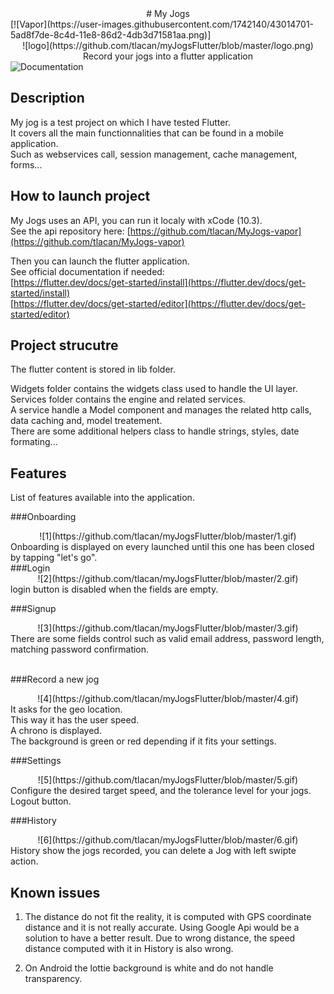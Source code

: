 <center>
# My Jogs
</center>
[![Vapor](https://user-images.githubusercontent.com/1742140/43014701-5ad8f7de-8c4d-11e8-86d2-4db3d71581aa.png)]
<center>![logo](https://github.com/tlacan/myJogsFlutter/blob/master/logo.png)<br />
Record your jogs into a flutter application</center>
<img src="http://img.shields.io/badge/read_the-docs-2196f3.svg" alt="Documentation">


## Description
My jog is a test project on which I have tested Flutter.<br />
It covers all the main functionnalities that can be found in a mobile application. <br />
Such as webservices call, session management, cache management, forms...


## How to launch project
My Jogs uses an API, you can run it localy with xCode (10.3). <br />
See the api repository here: [https://github.com/tlacan/MyJogs-vapor](https://github.com/tlacan/MyJogs-vapor) 

Then you can launch the flutter application.<br />
See official documentation if needed:<br />
[https://flutter.dev/docs/get-started/install](https://flutter.dev/docs/get-started/install)<br />
[https://flutter.dev/docs/get-started/editor](https://flutter.dev/docs/get-started/editor)


## Project strucutre
The flutter content is stored in lib folder.

Widgets folder contains the widgets class used to handle the UI layer.<br />
Services folder contains the engine and related services.<br />
A service handle a Model component and manages the related http calls, data caching and, model treatement.<br />
There are some additional helpers class to handle strings, styles, date formating...

## Features
List of features available into the application.


###Onboarding<br />
<center>![1](https://github.com/tlacan/myJogsFlutter/blob/master/1.gif)<br /></center>
Onboarding is displayed on every launched until this one has been closed by tapping
"let's go".

<br />
###Login<br />
<center>![2](https://github.com/tlacan/myJogsFlutter/blob/master/2.gif)<br /></center>
login button is disabled when the fields are empty.

###Signup<br />
<center>![3](https://github.com/tlacan/myJogsFlutter/blob/master/3.gif)<br /></center>
There are some fields control such as valid email address, password length, matching password confirmation. <br /><br />

###Record a new jog<br />
<center>![4](https://github.com/tlacan/myJogsFlutter/blob/master/4.gif)<br /></center>
It asks for the geo location.<br />
This way it has the user speed. <br />
A chrono is displayed.<br />
The background is green or red depending if it fits your settings.

###Settings<br />
<center>![5](https://github.com/tlacan/myJogsFlutter/blob/master/5.gif)<br /></center>
Configure the desired target speed, and the tolerance level for your jogs.
Logout button.

###History<br />
<center>![6](https://github.com/tlacan/myJogsFlutter/blob/master/6.gif)<br /></center>
History show the jogs recorded, you can delete a Jog with left swipte action.



## Known issues
1. The distance do not fit the reality, it is computed with GPS coordinate distance and it is not
really accurate. Using Google Api would be a solution to have a better result.
Due to wrong distance, the speed distance computed with it in History is also wrong.

1. On Android the lottie background is white and do not handle transparency.

